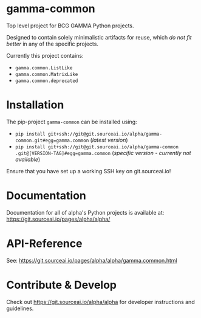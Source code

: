 # gamma-common

Top level project for BCG GAMMA Python projects. 

Designed to contain solely
minimalistic artifacts for reuse, which *do not fit better* in any of the
specific projects.

Currently this project contains:

- `gamma.common.ListLike`
- `gamma.common.MatrixLike`
- `gamma.common.deprecated`

# Installation
The pip-project `gamma-common` can be installed using:
- `pip install git+ssh://git@git.sourceai.io/alpha/gamma-common.git#egg=gamma.common`
 (*latest version*)
 - `pip install git+ssh://git@git.sourceai.io/alpha/gamma-common
 .git@[VERSION-TAG]#egg=gamma.common`
 (*specific version -  currently not available*)

Ensure that you have set up a working SSH key on git.sourceai.io!

# Documentation
Documentation for all of alpha's Python projects is available at: 
https://git.sourceai.io/pages/alpha/alpha/

# API-Reference
See: https://git.sourceai.io/pages/alpha/alpha/gamma.common.html

# Contribute & Develop
Check out https://git.sourceai.io/alpha/alpha for developer instructions and guidelines.


